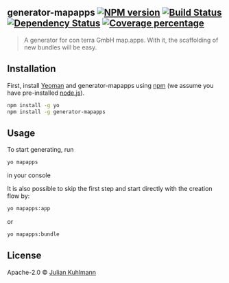 ## generator-mapapps [![NPM version][npm-image]][npm-url] [![Build Status][travis-image]][travis-url] [![Dependency Status][daviddm-image]][daviddm-url] [![Coverage percentage][coveralls-image]][coveralls-url]
> A generator for con terra GmbH map.apps. With it, the scaffolding of new bundles will be easy.

## Installation

First, install [Yeoman](http://yeoman.io) and generator-mapapps using [npm](https://www.npmjs.com/) (we assume you have pre-installed [node.js](https://nodejs.org/)).

```bash
npm install -g yo
npm install -g generator-mapapps
```
## Usage
To start generating, run 
```bash 
yo mapapps 
```
in your console

It is also possible to skip the first step and start directly with the creation flow by:

```bash
yo mapapps:app
```

or

```bash
yo mapapps:bundle
```

## License

Apache-2.0 © [Julian Kuhlmann]()

[npm-image]: https://badge.fury.io/js/generator-mapapps.svg
[npm-url]: https://npmjs.org/package/generator-mapapps
[travis-image]: https://travis-ci.org/julkuh/generator-mapapps.svg?branch=master
[travis-url]: https://travis-ci.org/julkuh/generator-mapapps
[daviddm-image]: https://david-dm.org/julkuh/generator-mapapps.svg?theme=shields.io
[daviddm-url]: https://david-dm.org/julkuh/generator-mapapps
[coveralls-image]: https://coveralls.io/repos/julkuh/generator-mapapps/badge.svg
[coveralls-url]: https://coveralls.io/r/julkuh/generator-mapapps
